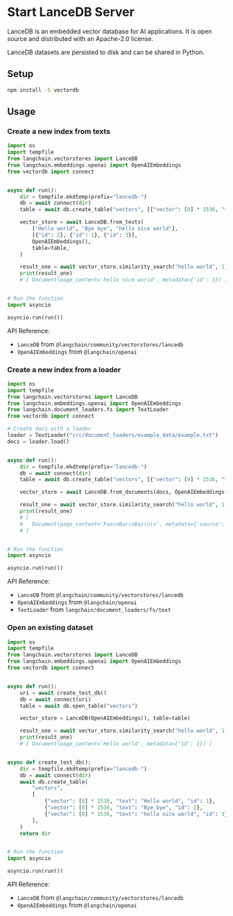 # Start LanceDB Server

LanceDB is an embedded vector database for AI applications. It is open source and distributed with an Apache-2.0 license.

LanceDB datasets are persisted to disk and can be shared in Python.

## Setup

```bash
npm install -S vectordb
```

## Usage

### Create a new index from texts

```python
import os
import tempfile
from langchain.vectorstores import LanceDB
from langchain.embeddings.openai import OpenAIEmbeddings
from vectordb import connect


async def run():
    dir = tempfile.mkdtemp(prefix="lancedb-")
    db = await connect(dir)
    table = await db.create_table("vectors", [{"vector": [0] * 1536, "text": "sample", "id": 1}])

    vector_store = await LanceDB.from_texts(
        ["Hello world", "Bye bye", "hello nice world"],
        [{"id": 2}, {"id": 1}, {"id": 3}],
        OpenAIEmbeddings(),
        table=table,
    )

    result_one = await vector_store.similarity_search("hello world", 1)
    print(result_one)
    # [ Document(page_content='hello nice world', metadata={'id': 3}) ]


# Run the function
import asyncio

asyncio.run(run())
```

API Reference:

- `LanceDB` from `@langchain/community/vectorstores/lancedb`
- `OpenAIEmbeddings` from `@langchain/openai`

### Create a new index from a loader

```python
import os
import tempfile
from langchain.vectorstores import LanceDB
from langchain.embeddings.openai import OpenAIEmbeddings
from langchain.document_loaders.fs import TextLoader
from vectordb import connect

# Create docs with a loader
loader = TextLoader("src/document_loaders/example_data/example.txt")
docs = loader.load()


async def run():
    dir = tempfile.mkdtemp(prefix="lancedb-")
    db = await connect(dir)
    table = await db.create_table("vectors", [{"vector": [0] * 1536, "text": "sample", "source": "a"}])

    vector_store = await LanceDB.from_documents(docs, OpenAIEmbeddings(), table=table)

    result_one = await vector_store.similarity_search("hello world", 1)
    print(result_one)
    # [
    #   Document(page_content='Foo\nBar\nBaz\n\n', metadata={'source': 'src/document_loaders/example_data/example.txt'})
    # ]


# Run the function
import asyncio

asyncio.run(run())
```

API Reference:

- `LanceDB` from `@langchain/community/vectorstores/lancedb`
- `OpenAIEmbeddings` from `@langchain/openai`
- `TextLoader` from `langchain/document_loaders/fs/text`

### Open an existing dataset

```python
import os
import tempfile
from langchain.vectorstores import LanceDB
from langchain.embeddings.openai import OpenAIEmbeddings
from vectordb import connect


async def run():
    uri = await create_test_db()
    db = await connect(uri)
    table = await db.open_table("vectors")

    vector_store = LanceDB(OpenAIEmbeddings(), table=table)

    result_one = await vector_store.similarity_search("hello world", 1)
    print(result_one)
    # [ Document(page_content='Hello world', metadata={'id': 1}) ]


async def create_test_db():
    dir = tempfile.mkdtemp(prefix="lancedb-")
    db = await connect(dir)
    await db.create_table(
        "vectors",
        [
            {"vector": [0] * 1536, "text": "Hello world", "id": 1},
            {"vector": [0] * 1536, "text": "Bye bye", "id": 2},
            {"vector": [0] * 1536, "text": "hello nice world", "id": 3},
        ],
    )
    return dir


# Run the function
import asyncio

asyncio.run(run())
```

API Reference:

- `LanceDB` from `@langchain/community/vectorstores/lancedb`
- `OpenAIEmbeddings` from `@langchain/openai`

